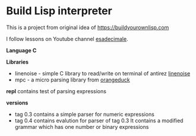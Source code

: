 # Build Lisp interpreter
This is a project from original idea of https://buildyourownlisp.com 

I follow lessons on Youtube channel [esadecimale](https://www.youtube.com/@esadecimale).

**Language C**

**Libraries**
- linenoise - simple C library to read/write on terminal of antirez [linenoise](http://github.com/antirez/linenoise)
- mpc - a micro parsing library from [orangeduck](https://github.com/orangeduck/mpc)

**repl**
contains test of parsing expressions

**versions**
- tag 0.3 contains a simple parser for numeric expressions
- tag 0.4 contains evalution for parser of tag 0.3 It contains a modified grammar which has one number or binary expressions

